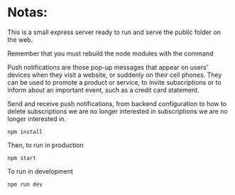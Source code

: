 # Notas:

This is a small express server ready to run and serve the public folder on the web.

Remember that you must rebuild the node modules with the command

Push notifications are those pop-up messages that appear on users' devices when they visit a website, or suddenly on their 
cell phones. They can be used to promote a product or service, to invite subscriptions or to inform about an important event, such as a credit card statement.

Send and receive push notifications, from backend configuration to how to delete subscriptions we are no longer interested in 
subscriptions we are no longer interested in.

```
npm install
```

Then, to run in production
```
npm start
```

To run in development
```
npm run dev
```
